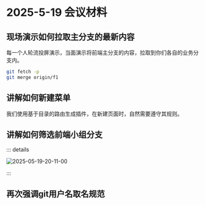 # 2025-5-19 会议材料

## 现场演示如何拉取主分支的最新内容

每一个人轮流投屏演示，当面演示将前端主分支的内容，拉取到你们各自的业务分支内。

```bash
git fetch -p
git merge origin/f1
```

## 讲解如何新建菜单

我们使用基于目录的路由生成插件，在新建页面时，自然需要遵守其规则。

## 讲解如何筛选前端小组分支

::: details

![2025-05-19-20-11-00](https://s2.loli.net/2025/05/19/fvyqbL32O1cXNti.png)

:::

## 再次强调git用户名取名规范
